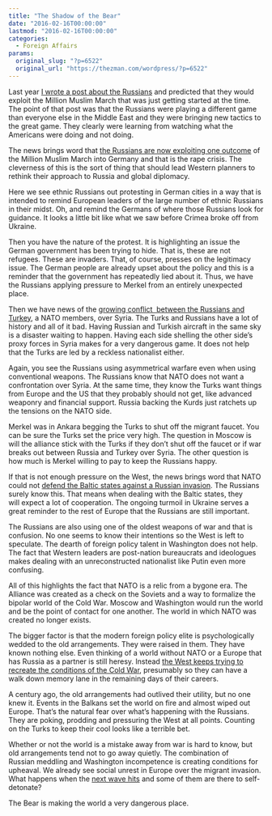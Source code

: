 ```yaml
---
title: "The Shadow of the Bear"
date: "2016-02-16T00:00:00"
lastmod: "2016-02-16T00:00:00"
categories:
  - Foreign Affairs
params:
  original_slug: "?p=6522"
  original_url: "https://thezman.com/wordpress/?p=6522"
---
```


Last year [I wrote a post about the
Russians](http://thezman.com/wordpress/?p=5404) and predicted that they
would exploit the Million Muslim March that was just getting started at
the time. The point of that post was that the Russians were playing a
different game than everyone else in the Middle East and they were
bringing new tactics to the great game. They clearly were learning from
watching what the Americans were doing and not doing.

The news brings word that [the Russians are now exploiting one
outcome](http://www.bbc.com/news/blogs-eu-35413134) of the Million
Muslim March into Germany and that is the rape crisis. The cleverness of
this is the sort of thing that should lead Western planners to rethink
their approach to Russia and global diplomacy.

Here we see ethnic Russians out protesting in German cities in a way
that is intended to remind European leaders of the large number of
ethnic Russians in their midst. Oh, and remind the Germans of where
those Russians look for guidance. It looks a little bit like what we saw
before Crimea broke off from Ukraine.

Then you have the nature of the protest. It is highlighting an issue the
German government has been trying to hide. That is, these are not
refugees. These are invaders. That, of course, presses on the legitimacy
issue. The German people are already upset about the policy and this is
a reminder that the government has repeatedly lied about it. Thus, we
have the Russians applying pressure to Merkel from an entirely
unexpected place.

Then we have news of the [growing conflict  between the Russians and
Turkey](http://www.zerohedge.com/news/2016-02-14/road-world-war-iii-turkey-shells-syria-second-day-saudi-warplanes-arrive),
a NATO members, over Syria. The Turks and Russians have a lot of history
and all of it bad. Having Russian and Turkish aircraft in the same sky
is a disaster waiting to happen. Having each side shelling the other
side’s proxy forces in Syria makes for a very dangerous game. It does
not help that the Turks are led by a reckless nationalist either.

Again, you see the Russians using asymmetrical warfare even when using
conventional weapons. The Russians know that NATO does not want a
confrontation over Syria. At the same time, they know the Turks want
things from Europe and the US that they probably should not get, like
advanced weaponry and financial support. Russia backing the Kurds just
ratchets up the tensions on the NATO side.

Merkel was in Ankara begging the Turks to shut off the migrant faucet.
You can be sure the Turks set the price very high. The question in
Moscow is will the alliance stick with the Turks if they don’t shut off
the faucet or if war breaks out between Russia and Turkey over Syria.
The other question is how much is Merkel willing to pay to keep the
Russians happy.

If that is not enough pressure on the West, the news brings word that
NATO could not [defend the Baltic states against a Russian
invasion](http://warisboring.com/articles/russia-needs-three-days-to-conquer-eston).
The Russians surely know this. That means when dealing with the Baltic
states, they will expect a lot of cooperation. The ongoing turmoil in
Ukraine serves a great reminder to the rest of Europe that the Russians
are still important.

The Russians are also using one of the oldest weapons of war and that is
confusion. No one seems to know their intentions so the West is left to
speculate. The dearth of foreign policy talent in Washington does not
help. The fact that Western leaders are post-nation bureaucrats and
ideologues makes dealing with an unreconstructed nationalist like Putin
even more confusing.

All of this highlights the fact that NATO is a relic from a bygone era.
The Alliance was created as a check on the Soviets and a way to
formalize the bipolar world of the Cold War. Moscow and Washington would
run the world and be the point of contact for one another. The world in
which NATO was created no longer exists.

The bigger factor is that the modern foreign policy elite is
psychologically wedded to the old arrangements. They were raised in
them. They have known nothing else. Even thinking of a world without
NATO or a Europe that has Russia as a partner is still heresy. Instead
[the West keeps trying to recreate the conditions of the Cold
War](http://www.bbc.com/news/world-europe-35578716), presumably so they
can have a walk down memory lane in the remaining days of their careers.

A century ago, the old arrangements had outlived their utility, but no
one knew it. Events in the Balkans set the world on fire and almost
wiped out Europe. That’s the natural fear over what’s happening with the
Russians. They are poking, prodding and pressuring the West at all
points. Counting on the Turks to keep their cool looks like a terrible
bet.

Whether or not the world is a mistake away from war is hard to know, but
old arrangements tend not to go away quietly. The combination of
Russian meddling and Washington incompetence is creating conditions for
upheaval. We already see social unrest in Europe over the migrant
invasion. What happens when the [next wave
hits](https://www.washingtonpost.com/world/europe/spring-could-bring-a-fresh-surge-of-refugees-but-europe-isnt-ready-for-them/2016/02/16/7258c1ac-d046-11e5-90d3-34c2c42653ac_story.html)
and some of them are there to self-detonate?

The Bear is making the world a very dangerous place.
